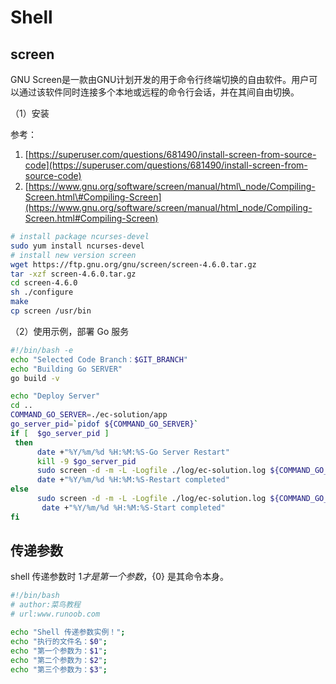 # Shell

## screen

GNU Screen是一款由GNU计划开发的用于命令行终端切换的自由软件。用户可以通过该软件同时连接多个本地或远程的命令行会话，并在其间自由切换。

（1）安装

参考：

1. [https://superuser.com/questions/681490/install-screen-from-source-code](https://superuser.com/questions/681490/install-screen-from-source-code)
2. [https://www.gnu.org/software/screen/manual/html\_node/Compiling-Screen.html\#Compiling-Screen](https://www.gnu.org/software/screen/manual/html_node/Compiling-Screen.html#Compiling-Screen)

```bash
# install package ncurses-devel
sudo yum install ncurses-devel
# install new version screen
wget https://ftp.gnu.org/gnu/screen/screen-4.6.0.tar.gz
tar -xzf screen-4.6.0.tar.gz
cd screen-4.6.0
sh ./configure
make
cp screen /usr/bin
```

（2）使用示例，部署 Go 服务

```bash
#!/bin/bash -e
echo "Selected Code Branch：$GIT_BRANCH"
echo "Building Go SERVER"
go build -v

echo "Deploy Server"
cd ..
COMMAND_GO_SERVER=./ec-solution/app
go_server_pid=`pidof ${COMMAND_GO_SERVER}`
if [  $go_server_pid ]
 then
      date +"%Y/%m/%d %H:%M:%S-Go Server Restart"
      kill -9 $go_server_pid
      sudo screen -d -m -L -Logfile ./log/ec-solution.log ${COMMAND_GO_SERVER}
      date +"%Y/%m/%d %H:%M:%S-Restart completed"
else
      sudo screen -d -m -L -Logfile ./log/ec-solution.log ${COMMAND_GO_SERVER}
       date +"%Y/%m/%d %H:%M:%S-Start completed"
fi
```

## 传递参数

shell 传递参数时 ${1} 才是第一个参数，${0} 是其命令本身。

```bash
#!/bin/bash
# author:菜鸟教程
# url:www.runoob.com

echo "Shell 传递参数实例！";
echo "执行的文件名：$0";
echo "第一个参数为：$1";
echo "第二个参数为：$2";
echo "第三个参数为：$3";
```



